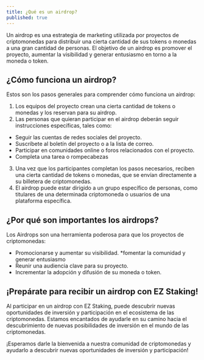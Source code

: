 ```yaml
---
title: ¿Qué es un airdrop?
published: true
---
```


Un airdrop es una estrategia de marketing utilizada por proyectos de criptomonedas para distribuir una cierta cantidad de sus tokens o monedas a una gran cantidad de personas. El objetivo de un airdrop es promover el proyecto, aumentar la visibilidad y generar entusiasmo en torno a la moneda o token.

## **¿Cómo funciona un airdrop?**

Estos son los pasos generales para comprender cómo funciona un airdrop:

1. Los equipos del proyecto crean una cierta cantidad de tokens o monedas y los reservan para su airdrop.
2. Las personas que quieran participar en el airdrop deberán seguir instrucciones específicas, tales como:
* Seguir las cuentas de redes sociales del proyecto.
* Suscríbete al boletín del proyecto o a la lista de correo.
* Participar en comunidades online o foros relacionados con el proyecto.
* Completa una tarea o rompecabezas
3. Una vez que los participantes completan los pasos necesarios, reciben una cierta cantidad de tokens o monedas, que se envían directamente a su billetera de criptomonedas.
4. El airdrop puede estar dirigido a un grupo específico de personas, como titulares de una determinada criptomoneda o usuarios de una plataforma específica.

## **¿Por qué son importantes los airdrops?**

Los Airdrops son una herramienta poderosa para que los proyectos de criptomonedas:

* Promocionarse y aumentar su visibilidad.
  *fomentar la comunidad y generar entusiasmo
* Reunir una audiencia clave para su proyecto.
* Incrementar la adopción y difusión de su moneda o token.

## **¡Prepárate para recibir un airdrop con EZ Staking!**

Al participar en un airdrop con EZ Staking, puede descubrir nuevas oportunidades de inversión y participación en el ecosistema de las criptomonedas. Estamos encantados de ayudarle en su camino hacia el descubrimiento de nuevas posibilidades de inversión en el mundo de las criptomonedas.

¡Esperamos darle la bienvenida a nuestra comunidad de criptomonedas y ayudarlo a descubrir nuevas oportunidades de inversión y participación!
